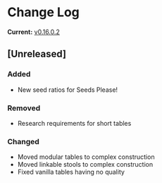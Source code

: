# Change Log

**Current:** [v0.16.0.2](https://github.com/Qwynn/PlusPlusAddon/releases/tag/v0.16.0.2)

## [Unreleased]
### Added
- New seed ratios for Seeds Please!

### Removed
- Research requirements for short tables

### Changed
- Moved modular tables to complex construction
- Moved linkable stools to complex construction
- Fixed vanilla tables having no quality
